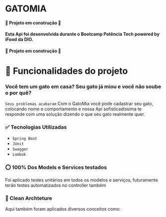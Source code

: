 # GATOMIA
#### :construction: Projeto em construção :construction:

#### Esta Api foi desenvolvida durante o Bootcamp Potência Tech powered by iFood da DIO.

#### :construction: Projeto em construção :construction:


# :hammer: Funcionalidades do projeto
### Você tem um gato em casa? Seu gato já miou e você não soube o por quê?
`Seus problemas acabaram`
Com o GatoMia você pode cadastrar seu gato, colocando nome e comportamento e nossa Api sofisticadíssima te responde com uma solução dizendo o que seu gato realmente quer.

### :white_check_mark: Tecnologias Utilizadas
- `Spring Boot`
- `JUnit`
- `Swagger`
- `Lombok`

### :o: 100% Dos Models e Services testados
Foi aplicado testes unitários em todos os modelos e serviços, futuramente terão testes automatizados no controller também

### :page_with_curl: Clean Archteture
Aqui também foram aplicados diversos conceitos como:
